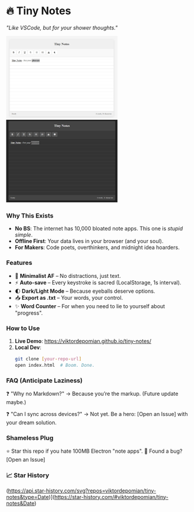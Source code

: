 # 🔥 Tiny Notes  
*"Like VSCode, but for your shower thoughts."*  

<img src="images/screenOne.jpg" alt="Site in Light Mode" width="300">&nbsp;&nbsp;<img src="images/screenTwo.jpg" alt="Site in Dark Mode" width="300">

### **Why This Exists**  
- **No BS**: The internet has 10,000 bloated note apps. This one is *stupid simple*.  
- **Offline First**: Your data lives in your browser (and your soul).  
- **For Makers**: Code poets, overthinkers, and midnight idea hoarders.

### **Features**  
- 📝 **Minimalist AF** – No distractions, just text.  
- ⚡ **Auto-save** – Every keystroke is sacred (LocalStorage, 1s interval).  
- 🌓 **Dark/Light Mode** – Because eyeballs deserve options.  
- 📥 **Export as .txt** – Your words, your control.  
- ✨ **Word Counter** – For when you need to lie to yourself about "progress".  

### **How to Use**  
1. **Live Demo**: https://viktordepomian.github.io/tiny-notes/
2. **Local Dev**:  
   ```bash  
   git clone [your-repo-url]  
   open index.html  # Boom. Done.

### FAQ (Anticipate Laziness)
❓ "Why no Markdown?"
→ Because you’re the markup. (Future update maybe.)

❓ "Can I sync across devices?"
→ Not yet. Be a hero: [Open an Issue] with your dream solution.

### Shameless Plug
⭐ Star this repo if you hate 100MB Electron "note apps".
🐛 Found a bug? [Open an Issue]

### 📈 Star History  
(https://api.star-history.com/svg?repos=viktordepomian/tiny-notes&type=Date)](https://star-history.com/#viktordepomian/tiny-notes&Date)  
